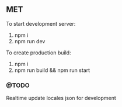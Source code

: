 ## MET

To start development server:

1. npm i
2. npm run dev

To create production build:

1. npm i
2. npm run build && npm run start

### @TODO

Realtime update locales json for development
